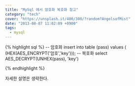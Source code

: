 ```yaml
---
title: "MySql 에서 암호화 복호화 참고"
category: "tech"
cover: "https://unsplash.it/400/300/?random?AngelsofMist"
date: "2013-08-07 11:02:09 +0900"
tags:
  - mysql
---
```


{% highlight sql %}
-- 암호화
insert into table (pass) values ( (HEX(AES_ENCRYPT('암호','key')));
--  복호화
select AES_DECRYPT(UNHEX(pass), 'key')

{% endhighlight %}

자세한 설명은 생략한다.
